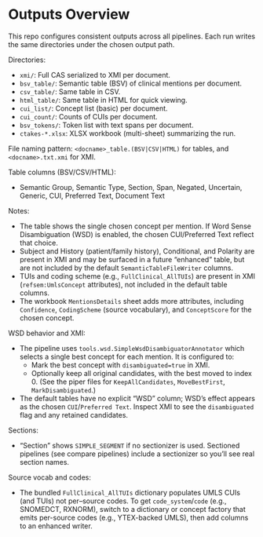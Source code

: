 # Outputs Overview

This repo configures consistent outputs across all pipelines.
Each run writes the same directories under the chosen output path.

Directories:

- `xmi/`: Full CAS serialized to XMI per document.
- `bsv_table/`: Semantic table (BSV) of clinical mentions per document.
- `csv_table/`: Same table in CSV.
- `html_table/`: Same table in HTML for quick viewing.
- `cui_list/`: Concept list (basic) per document.
- `cui_count/`: Counts of CUIs per document.
- `bsv_tokens/`: Token list with text spans per document.
- `ctakes-*.xlsx`: XLSX workbook (multi-sheet) summarizing the run.

File naming pattern: `<docname>_table.(BSV|CSV|HTML)` for tables, and `<docname>.txt.xmi` for XMI.

Table columns (BSV/CSV/HTML):

- Semantic Group, Semantic Type, Section, Span, Negated, Uncertain, Generic,
  CUI, Preferred Text, Document Text

Notes:

- The table shows the single chosen concept per mention. If Word Sense
  Disambiguation (WSD) is enabled, the chosen CUI/Preferred Text reflect that choice.
- Subject and History (patient/family history), Conditional, and Polarity are present
  in XMI and may be surfaced in a future “enhanced” table, but are not included by the
  default `SemanticTableFileWriter` columns.
- TUIs and coding scheme (e.g., `FullClinical_AllTUIs`) are present in XMI
  (`refsem:UmlsConcept` attributes), not included in the default table columns.
 - The workbook `MentionsDetails` sheet adds more attributes, including `Confidence`,
   `CodingScheme` (source vocabulary), and `ConceptScore` for the chosen concept.

WSD behavior and XMI:

- The pipeline uses `tools.wsd.SimpleWsdDisambiguatorAnnotator` which selects a
  single best concept for each mention. It is configured to:
  - Mark the best concept with `disambiguated=true` in XMI.
  - Optionally keep all original candidates, with the best moved to index 0.
    (See the piper files for `KeepAllCandidates`, `MoveBestFirst`, `MarkDisambiguated`.)
- The default tables have no explicit “WSD” column; WSD’s effect appears as the chosen
  `CUI`/`Preferred Text`. Inspect XMI to see the `disambiguated` flag and any retained
  candidates.

Sections:

- “Section” shows `SIMPLE_SEGMENT` if no sectionizer is used. Sectioned pipelines
  (see compare pipelines) include a sectionizer so you’ll see real section names.

Source vocab and codes:

- The bundled `FullClinical_AllTUIs` dictionary populates UMLS CUIs (and TUIs) not
  per–source codes. To get `code_system`/`code` (e.g., SNOMEDCT, RXNORM), switch to a
  dictionary or concept factory that emits per-source codes (e.g., YTEX-backed UMLS),
  then add columns to an enhanced writer.


